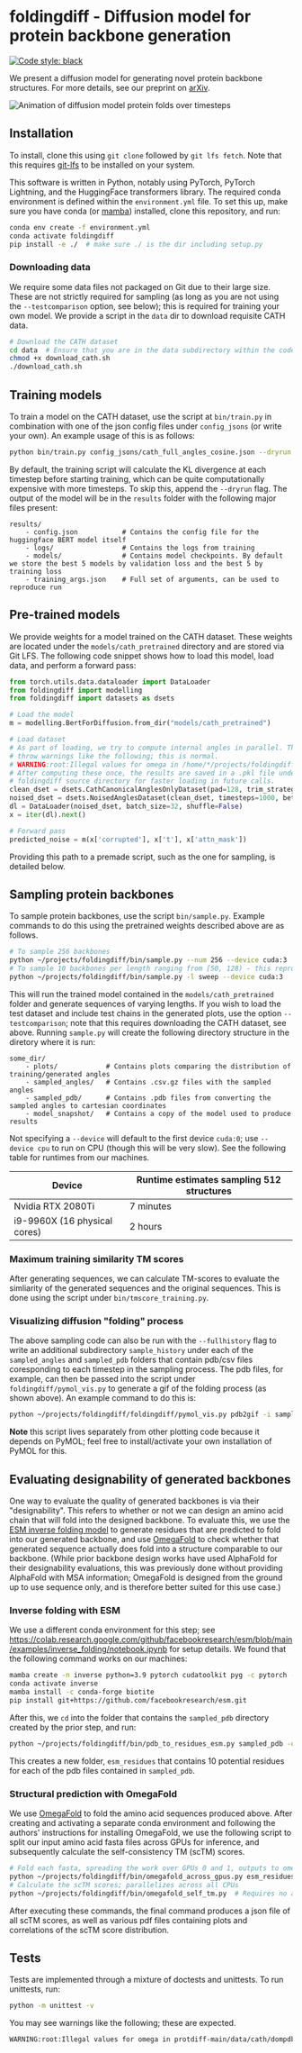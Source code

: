 # foldingdiff - Diffusion model for protein backbone generation

[![Code style: black](https://img.shields.io/badge/code%20style-black-000000.svg)](https://github.com/psf/black)

We present a diffusion model for generating novel protein backbone structures. For more details, see our preprint on [arXiv](https://arxiv.org/abs/2209.15611).

![Animation of diffusion model protein folds over timesteps](plots/generated_0.gif)

## Installation

To install, clone this using `git clone` followed by `git lfs fetch`. Note that this requires [git-lfs](https://git-lfs.github.com) to be installed on your system.

This software is written in Python, notably using PyTorch, PyTorch Lightning, and the HuggingFace
transformers library. The required conda environment is defined within the `environment.yml` file. To set this up, make sure you have conda (or [mamba](https://mamba.readthedocs.io/en/latest/index.html)) installed, clone this repository, and run:

```bash
conda env create -f environment.yml
conda activate foldingdiff
pip install -e ./  # make sure ./ is the dir including setup.py
```

### Downloading data

We require some data files not packaged on Git due to their large size. These are not strictly required for sampling (as long as you are not using the `--testcomparison` option, see below); this is required for training your own model. We provide a script in the `data` dir to download requisite CATH data.

```bash
# Download the CATH dataset
cd data  # Ensure that you are in the data subdirectory within the codebase
chmod +x download_cath.sh
./download_cath.sh
```

## Training models

To train a model on the CATH dataset, use the script at `bin/train.py` in combination with one of the
json config files under `config_jsons` (or write your own). An example usage of this is as follows:

```bash
python bin/train.py config_jsons/cath_full_angles_cosine.json --dryrun
```

By default, the training script will calculate the KL divergence at each timestep before starting training, which can be quite computationally expensive with more timesteps. To skip this, append the `--dryrun` flag. The output of the model will be in the `results` folder with the following major files present:

```
results/
    - config.json           # Contains the config file for the huggingface BERT model itself
    - logs/                 # Contains the logs from training
    - models/               # Contains model checkpoints. By default we store the best 5 models by validation loss and the best 5 by training loss
    - training_args.json    # Full set of arguments, can be used to reproduce run
```

## Pre-trained models

We provide weights for a model trained on the CATH dataset. These weights are located under the `models/cath_pretrained` directory and are stored via Git LFS. The following code snippet shows how to load this model, load data, and perform a forward pass:

```python
from torch.utils.data.dataloader import DataLoader
from foldingdiff import modelling
from foldingdiff import datasets as dsets

# Load the model
m = modelling.BertForDiffusion.from_dir("models/cath_pretrained")

# Load dataset
# As part of loading, we try to compute internal angles in parallel. This may
# throw warnings like the following; this is normal.
# WARNING:root:Illegal values for omega in /home/*/projects/foldingdiff-main/data/cath/dompdb/2ebqA00 -- skipping
# After computing these once, the results are saved in a .pkl file under the
# foldingdiff source directory for faster loading in future calls.
clean_dset = dsets.CathCanonicalAnglesOnlyDataset(pad=128, trim_strategy='randomcrop')
noised_dset = dsets.NoisedAnglesDataset(clean_dset, timesteps=1000, beta_schedule='cosine')
dl = DataLoader(noised_dset, batch_size=32, shuffle=False)
x = iter(dl).next()

# Forward pass
predicted_noise = m(x['corrupted'], x['t'], x['attn_mask'])
```

Providing this path to a premade script, such as the one for sampling, is detailed below.

## Sampling protein backbones

To sample protein backbones, use the script `bin/sample.py`. Example commands to do this using the pretrained weights described above are as follows.

```bash
# To sample 256 backbones
python ~/projects/foldingdiff/bin/sample.py --num 256 --device cuda:3
# To sample 10 backbones per length ranging from [50, 128) - this reproduces results in our manuscript
python ~/projects/foldingdiff/bin/sample.py -l sweep --device cuda:3
```

This will run the trained model contained in the `models/cath_pretrained` folder and generate sequences of varying lengths. If you wish to load the test dataset and include test chains in the generated plots, use the option `--testcomparison`; note that this requires downloading the CATH dataset, see above. Running `sample.py` will create the following directory structure in the diretory where it is run:

```
some_dir/
    - plots/            # Contains plots comparing the distribution of training/generated angles
    - sampled_angles/   # Contains .csv.gz files with the sampled angles
    - sampled_pdb/      # Contains .pdb files from converting the sampled angles to cartesian coordinates
    - model_snapshot/   # Contains a copy of the model used to produce results
```

Not specifying a `--device` will default to the first device `cuda:0`; use `--device cpu` to run on CPU (though this will be very slow). See the following table for runtimes from our machines.

| Device | Runtime estimates sampling 512 structures |
| --- | --- |
| Nvidia RTX 2080Ti | 7 minutes |
| i9-9960X (16 physical cores) | 2 hours |

### Maximum training similarity TM scores

After generating sequences, we can calculate TM-scores to evaluate the simliarity of the generated sequences and the original sequences. This is done using the script under `bin/tmscore_training.py`.

### Visualizing diffusion "folding" process

The above sampling code can also be run with the ``--fullhistory`` flag to write an additional subdirectory `sample_history` under each of the `sampled_angles` and `sampled_pdb` folders that contain pdb/csv files coresponding to each timestep in the sampling process. The pdb files, for example, can then be passed into the script under `foldingdiff/pymol_vis.py` to generate a gif of the folding process (as shown above). An example command to do this is:

```bash
python ~/projects/foldingdiff/foldingdiff/pymol_vis.py pdb2gif -i sampled_pdb/sample_history/generated_0/*.pdb -o generated_0.gif
```

**Note** this script lives separately from other plotting code because it depends on PyMOL; feel free to install/activate your own installation of PyMOL for this.

## Evaluating designability of generated backbones

One way to evaluate the quality of generated backbones is via their "designability". This refers to whether or not we can design an amino acid chain that will fold into the designed backbone. To evaluate this, we use the [ESM inverse folding model](https://github.com/facebookresearch/esm) to generate residues that are predicted to fold into our generated backbone, and use [OmegaFold](https://github.com/HeliXonProtein/OmegaFold) to check whether that generated sequence actually does fold into a structure comparable to our backbone. (While prior backbone design works have used AlphaFold for their designability evaluations, this was previously done without providing AlphaFold with MSA information; OmegaFold is designed from the ground up to use sequence only, and is therefore better suited for this use case.)

### Inverse folding with ESM

We use a different conda environment for this step; see <https://colab.research.google.com/github/facebookresearch/esm/blob/main/examples/inverse_folding/notebook.ipynb> for setup details. We found that the following command works on our machines:

```bash
mamba create -n inverse python=3.9 pytorch cudatoolkit pyg -c pytorch -c conda-forge -c pyg
conda activate inverse
mamba install -c conda-forge biotite
pip install git+https://github.com/facebookresearch/esm.git
```

After this, we `cd` into the folder that contains the `sampled_pdb` directory created by the prior step, and run:

```bash
python ~/projects/foldingdiff/bin/pdb_to_residues_esm.py sampled_pdb -o esm_residues
```

This creates a new folder, `esm_residues` that contains 10 potential residues for each of the pdb files contained in `sampled_pdb`.

### Structural prediction with OmegaFold

We use [OmegaFold](https://github.com/HeliXonProtein/OmegaFold) to fold the amino acid sequences produced above. After creating and activating a separate conda environment and following the authors' instructions for installing OmegaFold, we use the following script to split our input amino acid fasta files across GPUs for inference, and subsequently calculate the self-consistency TM (scTM) scores.

```bash
# Fold each fasta, spreading the work over GPUs 0 and 1, outputs to omegafold_predictions folder
python ~/projects/foldingdiff/bin/omegafold_across_gpus.py esm_residues/*.fasta -g 0 1
# Calculate the scTM scores; parallelizes across all CPUs
python ~/projects/foldingdiff/bin/omegafold_self_tm.py  # Requires no arguments
```

After executing these commands, the final command produces a json file of all scTM scores, as well as various pdf files containing plots and correlations of the scTM score distribution.

## Tests

Tests are implemented through a mixture of doctests and unittests. To run unittests, run:

```bash
python -m unittest -v
```

You may see warnings like the following; these are expected.

```bash
WARNING:root:Illegal values for omega in protdiff-main/data/cath/dompdb/5a2qw00 -- skipping
```
